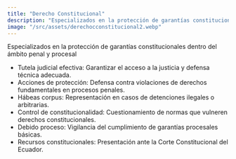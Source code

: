 ```yaml
---
title: "Derecho Constitucional"
description: "Especializados en la protección de garantías constitucionales dentro del ámbito penal y procesal."
image: "/src/assets/derechocconstitucional2.webp"
---
```


Especializados en la protección de garantías constitucionales dentro del ámbito penal y procesal

- Tutela judicial efectiva: Garantizar el acceso a la justicia y defensa técnica adecuada.
- Acciones de protección: Defensa contra violaciones de derechos fundamentales en procesos penales.
- Hábeas corpus: Representación en casos de detenciones ilegales o arbitrarias.
- Control de constitucionalidad: Cuestionamiento de normas que vulneren derechos constitucionales.
- Debido proceso: Vigilancia del cumplimiento de garantías procesales básicas.
- Recursos constitucionales: Presentación ante la Corte Constitucional del Ecuador.
